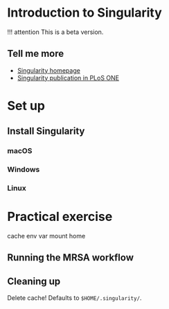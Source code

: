 # Introduction to Singularity

!!! attention
    This is a beta version.

## Tell me more
* [Singularity homepage](http://singularity.lbl.gov/)
* [Singularity publication in PLoS ONE](http://journals.plos.org/plosone/article?id=10.1371/journal.pone.0177459)

# Set up

## Install Singularity

### macOS


### Windows


### Linux


# Practical exercise

cache env var
mount home

## Running the MRSA workflow

## Cleaning up

Delete cache! Defaults to `$HOME/.singularity/`.
